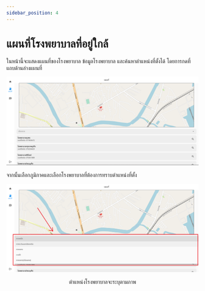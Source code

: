 ```yaml
---
sidebar_position: 4
---
```


# แผนที่โรงพยาบาลที่อยู่ใกล้

ในหน้านี้จะแสดงแผนที่ของโรงพยาบาล ข้อมูลโรงพยาบาล และค้นหาตำแหน่งที่ตั้งได้ โดยการกดที่แถบด้านล่างแผนที่

![Map](../img/mapPage.png)

จากนั้นเลือกภูมิภาคและเลือกโรงพยาบาลที่ต้องการทราบตำแหน่งที่ตั้ง

![Map](../img/selectRegion.png)
<center>ตำแหน่งโรงพยาบาลจะระบุตามภาพ</center>